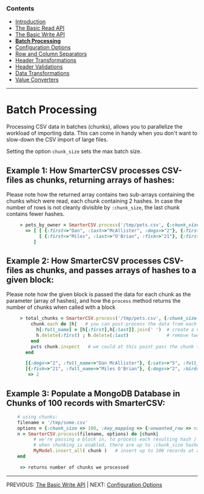 
### Contents

  * [Introduction](./_introduction.md)
  * [The Basic Read API](./basic_read_api.md)
  * [The Basic Write API](./basic_write_api.md) 
  * [**Batch Processing**](././batch_processing.md)
  * [Configuration Options](./options.md)
  * [Row and Column Separators](./row_col_sep.md)
  * [Header Transformations](./header_transformations.md)
  * [Header Validations](./header_validations.md)
  * [Data Transformations](./data_transformations.md)
  * [Value Converters](./value_converters.md)
    
--------------     

# Batch Processing

Processing CSV data in batches (chunks), allows you to parallelize the workload of importing data.
This can come in handy when you don't want to slow-down the CSV import of large files.

Setting the option `chunk_size` sets the max batch size.


## Example 1: How SmarterCSV processes CSV-files as chunks, returning arrays of hashes:
Please note how the returned array contains two sub-arrays containing the chunks which were read, each chunk containing 2 hashes.
In case the number of rows is not cleanly divisible by `:chunk_size`, the last chunk contains fewer hashes.

```ruby
     > pets_by_owner = SmarterCSV.process('/tmp/pets.csv', {:chunk_size => 2, :key_mapping => {:first_name => :first, :last_name => :last}})
       => [ [ {:first=>"Dan", :last=>"McAllister", :dogs=>"2"}, {:first=>"Lucy", :last=>"Laweless", :cats=>"5"} ],
            [ {:first=>"Miles", :last=>"O'Brian", :fish=>"21"}, {:first=>"Nancy", :last=>"Homes", :dogs=>"2", :birds=>"1"} ]
          ]
```

## Example 2: How SmarterCSV processes CSV-files as chunks, and passes arrays of hashes to a given block:
Please note how the given block is passed the data for each chunk as the parameter (array of hashes),
and how the `process` method returns the number of chunks when called with a block

```ruby
     > total_chunks = SmarterCSV.process('/tmp/pets.csv', {:chunk_size => 2, :key_mapping => {:first_name => :first, :last_name => :last}}) do |chunk|
         chunk.each do |h|   # you can post-process the data from each row to your heart's content, and also create virtual attributes:
           h[:full_name] = [h[:first],h[:last]].join(' ')  # create a virtual attribute
           h.delete(:first) ; h.delete(:last)              # remove two keys
         end
         puts chunk.inspect   # we could at this point pass the chunk to a Resque worker..
       end

       [{:dogs=>"2", :full_name=>"Dan McAllister"}, {:cats=>"5", :full_name=>"Lucy Laweless"}]
       [{:fish=>"21", :full_name=>"Miles O'Brian"}, {:dogs=>"2", :birds=>"1", :full_name=>"Nancy Homes"}]
        => 2
```

## Example 3: Populate a MongoDB Database in Chunks of 100 records with SmarterCSV:
```ruby
    # using chunks:
    filename = '/tmp/some.csv'
    options = {:chunk_size => 100, :key_mapping => {:unwanted_row => nil, :old_row_name => :new_name}}
    n = SmarterCSV.process(filename, options) do |chunk|
          # we're passing a block in, to process each resulting hash / row (block takes array of hashes)
          # when chunking is enabled, there are up to :chunk_size hashes in each chunk
          MyModel.insert_all( chunk )   # insert up to 100 records at a time
    end

     => returns number of chunks we processed
```

----------------
PREVIOUS: [The Basic Write API](./basic_write_api.md)  | NEXT: [Configuration Options](./options.md)
